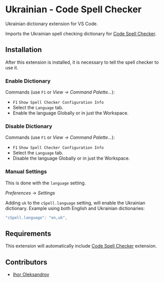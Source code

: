 # Ukrainian - Code Spell Checker

Ukrainian dictionary extension for VS Code.

Imports the Ukrainian spell checking dictionary for [Code Spell Checker](https://marketplace.visualstudio.com/items?itemName=streetsidesoftware.code-spell-checker).

## Installation

After this extension is installed, it is necessary to tell the spell checker to use it.

### Enable Dictionary

Commands (use `F1` or _View -> Command Palette..._):

- `F1` `Show Spell Checker Configuration Info`
- Select the `Language` tab.
- Enable the language Globally or in just the Workspace.

### Disable Dictionary

Commands (use `F1` or _View -> Command Palette..._):

- `F1` `Show Spell Checker Configuration Info`
- Select the `Language` tab.
- Disable the language Globally or in just the Workspace.

### Manual Settings

This is done with the `language` setting.

_Preferences_ -> _Settings_

Adding `uk` to the `cSpell.language` setting, will enable the Ukrainian dictionary.
Example using both English and Ukrainian dictionaries:

```javascript
"cSpell.language": "en,uk",
```

## Requirements

This extension will automatically include [Code Spell Checker](https://marketplace.visualstudio.com/items?itemName=streetsidesoftware.code-spell-checker) extension.

## Contributors

- [Ihor Oleksandrov](https://github.com/ihodev)

<!---
cspell:words Ihor Oleksandrov
--->

<!--- @@inject: ../../static/footer.md --->
